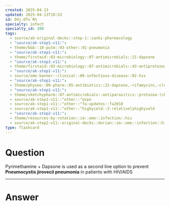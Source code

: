 ```yaml
---
created: 2025-04-13
updated: 2025-04-13T10:53
id: D4j.Dfu`R%
specialty: infect
specialty_id: 300
tags:
  - source/ak-original-decks::step-1::zanki-pharmacology
  - "source/ak-step1-v11:": 
  - theme/b&b::18-pulm::03-other::01-pneumonia
  - "source/ak-step1-v11:": 
  - theme/firstaid::03-microbiology::07-antimicrobials::21-dapsone
  - "source/ak-step1-v11:": 
  - theme/firstaid::03-microbiology::07-antimicrobials::43-antiprotozoal-therapy
  - "source/ak-step1-v11:": 
  - source/ome-banner::clinical::06-infectious-disease::02-hiv
  - "source/ak-step1-v11:": 
  - theme/physeo::09-pharm::05-antibiotics::22-dapsone,-rifamycins,-clofazimine-(leprosy-drugs)
  - "source/ak-step1-v11:": 
  - theme/sketchypharm::07-antimicrobials::antiparasitics::protozoa-(chloroquine,pyrimethamine,suramin-and-melarsoprol,nifurtimox-and-benznidazole,sodium-stibogluconate)
  - source/ak-step1-v11::^other::^expn
  - source/ak-step1-v11::^other::^fa-updates::fa2018
  - source/ak-step1-v11::^other::^highyield::2-relativelyhighyield
  - "source/ak-step2-v11:": 
  - theme/resources-by-rotation::im::ome::infection::hiv
  - source/ak-step2-v11::original-decks::dorian::im::ome::infection::hiv"
type: flashcard
---
```


# Question
Pyrimethamine + Dapsone is used as a second line option to prevent **Pneumocystis jirovecii pneumonia** in patients with HIV/AIDS

---

# Answer
